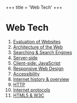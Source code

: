 +++
title = 'Web Tech'
+++
# Web Tech
1. [Evaluation of Websites](evaluation-of-websites)
2. [Architecture of the Web](architecture-of-the-web)
3. [Searching & Search Engines](searching-search-engines)
4. [Server-side](server-side)
5. [Client-side: JavaScript](client-side-javascript)
6. [Responsive Web Design](responsive-web-design)
7. [Accessibility](accessibility)
8. [Internet history & overview](internet-history-overview)
9. [HTTP](http)
10. [Internet protocols](internet-protocols)
11. [HTML5 & W3C](html5-w3c)

